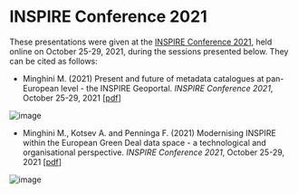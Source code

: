 # INSPIRE Conference 2021
These presentations were given at the [INSPIRE Conference 2021](https://inspire.ec.europa.eu/conference2021/), held online on October 25-29, 2021, during the sessions presented below. They can be cited as follows:

* Minghini M. (2021) Present and future of metadata catalogues at pan-European level - the INSPIRE Geoportal. _INSPIRE Conference 2021_, October 25-29, 2021 [[pdf](02_MarcoMinghini_INSPIRE-Geoportal.pdf)]

![image](https://user-images.githubusercontent.com/14758434/140082194-1f3db0e0-4634-4718-a5b9-3530d5b39ca5.png)


* Minghini M., Kotsev A. and Penninga F. (2021) Modernising INSPIRE within the European Green Deal data space - a technological and organisational perspective. _INSPIRE Conference 2021_, October 25-29, 2021 [[pdf](01_Modernising-INSPIRE_JRC_last.pdf)]

![image](https://user-images.githubusercontent.com/14758434/140082301-a2cb3446-43ca-4846-81a5-128123c73c84.png)
